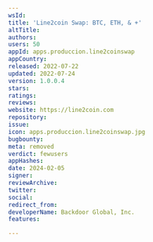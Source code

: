 ```yaml
---
wsId: 
title: 'Line2coin Swap: BTC, ETH, & +'
altTitle: 
authors: 
users: 50
appId: apps.produccion.line2coinswap
appCountry: 
released: 2022-07-22
updated: 2022-07-24
version: 1.0.0.4
stars: 
ratings: 
reviews: 
website: https://line2coin.com
repository: 
issue: 
icon: apps.produccion.line2coinswap.jpg
bugbounty: 
meta: removed
verdict: fewusers
appHashes: 
date: 2024-02-05
signer: 
reviewArchive: 
twitter: 
social: 
redirect_from: 
developerName: Backdoor Global, Inc.
features: 

---
```



